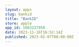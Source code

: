 ```yaml
---
layout: apps
slug: bankid
title: "BankID"
store: apple
app_id: 1663237958
date: 2023-11-16T16:52:14Z
published: 2023-02-07T08:00:00Z
---
```

